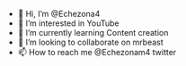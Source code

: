 - 👋 Hi, I’m @Echezona4
- 👀 I’m interested in YouTube
- 🌱 I’m currently learning Content creation
- 💞️ I’m looking to collaborate on mrbeast
- 📫 How to reach me @Echezonam4 twitter

<!---
Echezona4/Echezona4 is a ✨ special ✨ repository because its `README.md` (this file) appears on your GitHub profile.
You can click the Preview link to take a look at your changes.
--->
